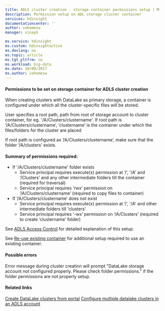 ```yaml
---
title: ADLS cluster creation - storage container permissions setup | Microsoft Docs
description: Permission setup on ADL storage cluster container
services: hdinsight
documentationcenter: ''
author: vahemesw
manager: vinayb

ms.service: hdinsight
ms.custom: hdinsightactive
ms.devlang: na
ms.topic: article
ms.tgt_pltfrm: na
ms.workload: big-data
ms.date: 10/09/2017
ms.author: vahemesw
---
```


#### Permissions to be set on storage container for ADLS cluster creation

When creating clusters with DataLake as primary storage, a container is configured under which all the cluster-specific files will be stored.

User specifies a root path, path from root of storage account to cluster container, for eg. '/A/Clusters/clustername'. If root path is ‘/A/Clusters/clustername’, ‘clustername’ is the container under which the files/folders for the cluster are placed

If root path is configured as ‘/A/Clusters/clustername’, make sure that the folder ‘/A/clusters’ exists.

#### Summary of permissions required: 
- If '/A/Clusters/clustername' folder exists
	- Service principal requires execute(x) permission at ‘/’, '/A' and ‘/Clusters’ and any other intermediate folders till the container (required for traversal)
	- Service principal requires ‘rwx’ permission on ‘/A/Clusters/clustername’ (required to copy files to container)
- If ‘/A/Clusters/clustername’ does not exist
	- Service principal requires execute(x) permission at ‘/’, '/A' and other intermediate folders till 'clusters'
	- Service principal requires ‘-wx’ permission on ‘/A/Clusters’ (required to create ‘clustername’ folder)

See [ADLS Access Control](https://docs.microsoft.com/en-us/azure/data-lake-store/data-lake-store-access-control) for detailed explanation of this setup.

See [Re-use existing container](../ADLS/adls-create-reuse-container.md) for additional setup required to use an existing container.

#### Possible errors

Error message during cluster creation will prompt "DataLake storage account not configured properly. Please check folder permissions." if the folder permissions are not properly setup.

#### Related links 

[Create DataLake clusters from portal](https://docs.microsoft.com/en-us/azure/data-lake-store/data-lake-store-hdinsight-hadoop-use-portal)
[Configure multiple datalake clusters in an ADLS account](https://docs.microsoft.com/en-us/azure/hdinsight/hdinsight-multiple-clusters-data-lake-store)
